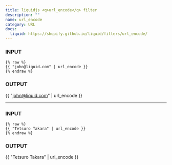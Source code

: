 ```yaml
---
title: liquidjs <q>url_encode</q> filter
description: ""
name: url_encode
category: URL
docs:
  liquid: https://shopify.github.io/liquid/filters/url_encode/
---
```


### INPUT
```liquid
{% raw %}
{{ "john@liquid.com" | url_encode }}
{% endraw %}
```

### OUTPUT
{{ "john@liquid.com" | url_encode }}
<!-- Output: "john%40liquid.com" -->

---

### INPUT
```liquid
{% raw %}
{{ "Tetsuro Takara" | url_encode }}
{% endraw %}
```

### OUTPUT
{{ "Tetsuro Takara" | url_encode }}
<!-- Output: "Tetsuro+Takara" -->
